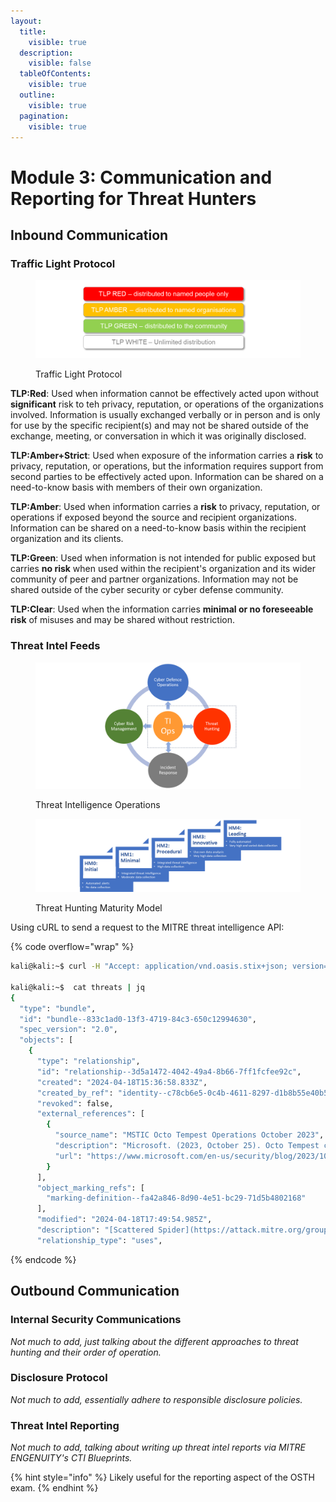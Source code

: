 ```yaml
---
layout:
  title:
    visible: true
  description:
    visible: false
  tableOfContents:
    visible: true
  outline:
    visible: true
  pagination:
    visible: true
---
```


# Module 3: Communication and Reporting for Threat Hunters

## Inbound Communication

### Traffic Light Protocol

<figure><img src="../../../.gitbook/assets/image (2).png" alt=""><figcaption><p>Traffic Light Protocol</p></figcaption></figure>

**TLP:Red**: Used when information cannot be effectively acted upon without **significant** risk to teh privacy, reputation, or operations of the organizations involved. Information is usually exchanged verbally or in person and is only for use by the specific recipient(s) and may not be shared outside of the exchange, meeting, or conversation in which it was originally disclosed.

**TLP:Amber+Strict**: Used when exposure of the information carries a **risk** to privacy, reputation, or operations, but the information requires support from second parties to be effectively acted upon. Information can be shared on a need-to-know basis with members of their own organization.

**TLP:Amber**: Used when information carries a **risk** to privacy, reputation, or operations if exposed beyond the source and recipient organizations. Information can be shared on a need-to-know basis within the recipient organization and its clients.

**TLP:Green**: Used when information is not intended for public exposed but carries **no risk** when used within the recipient's organization and its wider community of peer and partner organizations. Information may not be shared outside of the cyber security or cyber defense community.

**TLP:Clear**: Used when the information carries **minimal or no foreseeable risk** of misuses and may be shared without restriction.&#x20;

### Threat Intel Feeds

<figure><img src="../../../.gitbook/assets/image (3).png" alt=""><figcaption><p>Threat Intelligence Operations</p></figcaption></figure>

<figure><img src="../../../.gitbook/assets/image (4).png" alt=""><figcaption><p>Threat Hunting Maturity Model</p></figcaption></figure>

Using cURL to send a request to the MITRE threat intelligence API:

{% code overflow="wrap" %}
```bash
kali@kali:~$ curl -H "Accept: application/vnd.oasis.stix+json; version=2.0"  https://cti-taxii.mitre.org/stix/collections/2f669986-b40b-4423-b720-4396ca6a462b/objects/  > threats

kali@kali:~$  cat threats | jq 
{
  "type": "bundle",
  "id": "bundle--833c1ad0-13f3-4719-84c3-650c12994630",
  "spec_version": "2.0",
  "objects": [
    {
      "type": "relationship",
      "id": "relationship--3d5a1472-4042-49a4-8b66-7ff1fcfee92c",
      "created": "2024-04-18T15:36:58.833Z",
      "created_by_ref": "identity--c78cb6e5-0c4b-4611-8297-d1b8b55e40b5",
      "revoked": false,
      "external_references": [
        {
          "source_name": "MSTIC Octo Tempest Operations October 2023",
          "description": "Microsoft. (2023, October 25). Octo Tempest crosses boundaries to facilitate extortion, encryption, and destruction. Retrieved March 18, 2024.",
          "url": "https://www.microsoft.com/en-us/security/blog/2023/10/25/octo-tempest-crosses-boundaries-to-facilitate-extortion-encryption-and-destruction/"
        }
      ],
      "object_marking_refs": [
        "marking-definition--fa42a846-8d90-4e51-bc29-71d5b4802168"
      ],
      "modified": "2024-04-18T17:49:54.985Z",
      "description": "[Scattered Spider](https://attack.mitre.org/groups/G1015) has sent SMS phishing messages to employee phone numbers with a link to a site configured with a fake credential harvesting login portal.(Citation: MSTIC Octo Tempest Operations October 2023)",
      "relationship_type": "uses",
```
{% endcode %}

## Outbound Communication

### Internal Security Communications

_Not much to add, just talking about the different approaches to threat hunting and their order of operation._

### Disclosure Protocol

_Not much to add, essentially adhere to responsible disclosure policies._

### Threat Intel Reporting

_Not much to add, talking about writing up threat intel reports via MITRE ENGENUITY's CTI Blueprints._&#x20;

{% hint style="info" %}
Likely useful for the reporting aspect of the OSTH exam.
{% endhint %}

